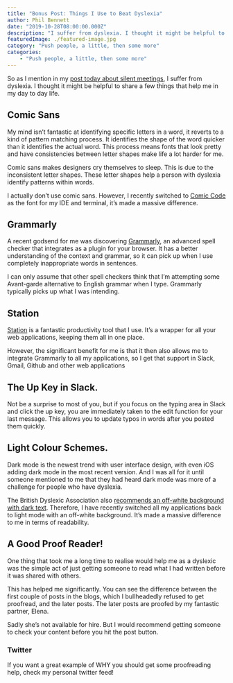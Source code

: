 ```yaml
---
title: "Bonus Post: Things I Use to Beat Dyslexia"
author: Phil Bennett
date: "2019-10-28T08:00:00.000Z"
description: "I suffer from dyslexia. I thought it might be helpful to share a few things that help me in my day to day life."
featuredImage: ./featured-image.jpg
category: "Push people, a little, then some more"
categories: 
    - "Push people, a little, then some more" 
---
```


So as I mention in my [post today about silent meetings](a-dyslexics-fear-of-silent-meetings), I suffer from dyslexia. I thought it might be helpful to share a few things that help me in my day to day life.

## Comic Sans
My mind isn’t fantastic at identifying specific letters in a word, it reverts to a kind of pattern matching process. It identifies the shape of the word quicker than it identifies the actual word. This process means fonts that look pretty and have consistencies between letter shapes make life a lot harder for me.

Comic sans makes designers cry themselves to sleep. This is due to the inconsistent letter shapes. These letter shapes help a person with dyslexia identify patterns within words.

I actually don’t use comic sans. However, I recently switched to [Comic Code](https://www.myfonts.com/fonts/tabular-type-foundry/comic-code/) as the font for my IDE and terminal, it’s made a massive difference.

## Grammarly
A recent godsend for me was discovering [Grammarly](https://www.grammarly.com/), an advanced spell checker that integrates as a plugin for your browser. It has a better understanding of the context and grammar, so it can pick up when I use completely inappropriate words in sentences.

I can only assume that other spell checkers think that I’m attempting some Avant-garde alternative to English grammar when I type. Grammarly typically picks up what I was intending.


## Station
[Station](https://getstation.com/) is a fantastic productivity tool that I use. It’s a wrapper for all your web applications, keeping them all in one place.

However, the significant benefit for me is that it then also allows me to integrate Grammarly to all my applications, so I get that support in Slack, Gmail, Github and other web applications

## The Up Key in Slack.
Not be a surprise to most of you, but if you focus on the typing area in Slack and click the up key, you are immediately taken to the edit function for your last message. This allows you to update typos in words after you posted them quickly.

## Light Colour Schemes.
Dark mode is the newest trend with user interface design, with even iOS adding dark mode in the most recent version. And I was all for it until someone mentioned to me that they had heard dark mode was more of a challenge for people who have dyslexia.

The British Dyslexic Association also [recommends an off-white background with dark text](https://cdn.bdadyslexia.org.uk/documents/Advice/Dyslexic-Employee/Dyslexia_Style_Guide_2018-final.pdf?mtime=20190409173541). Therefore, I have recently switched all my applications back to light mode with an off-white background. It’s made a massive difference to me in terms of readability.

## A Good Proof Reader!
One thing that took me a long time to realise would help me as a dyslexic was the simple act of just getting someone to read what I had written before it was shared with others.

This has helped me significantly. You can see the difference between the first couple of posts in the blogs, which I bullheadedly refused to get proofread, and the later posts. The later posts are proofed by my fantastic partner, Elena.

Sadly she’s not available for hire. But I would recommend getting someone to check your content before you hit the post button.

### Twitter
If you want a great example of WHY you should get some proofreading help, check my personal twitter feed!